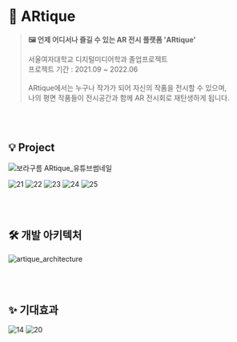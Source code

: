 # 💜 ARtique
> **🖼 언제 어디서나 즐길 수 있는 AR 전시 플랫폼 'ARtique'**  
>
> 서울여자대학교 디지털미디어학과 졸업프로젝트 <br>
> 프로젝트 기간 : 2021.09 ~ 2022.06 <br> <br>
> ARtique에서는 누구나 작가가 되어 자신의 작품을 전시할 수 있으며, <br>
> 나의 평면 작품들이 전시공간과 함께 AR 전시회로 재탄생하게 됩니다. 
>

<br>
<br>

## 💡 Project

![보라구름 ARtique_유튜브썸네일](https://user-images.githubusercontent.com/63224278/174710292-befd3988-9490-4d10-b5e6-6632d12b8430.png)
<br>

![21](https://user-images.githubusercontent.com/63224278/174710708-89b57772-880f-4058-87d7-2c0858286a91.png)
![22](https://user-images.githubusercontent.com/63224278/174710715-5f162778-3133-4cc8-a0f6-6706a8432bf8.png)
![23](https://user-images.githubusercontent.com/63224278/174710756-d6be58c0-b313-4e8e-98bb-08d4149fb032.png)
![24](https://user-images.githubusercontent.com/63224278/174710764-de62f0c0-7092-45c7-89f6-4ffc70c59192.png)
![25](https://user-images.githubusercontent.com/63224278/174710775-a4682b84-8880-4a12-9f9a-7b868af18b3d.png)

<br>
<br>

## 🛠 개발 아키텍처
![artique_architecture](https://user-images.githubusercontent.com/63224278/174711720-a88e9aad-e61c-45af-a87b-7b6d4157d967.png)

<br>
<br>

## ✨ 기대효과
![14](https://user-images.githubusercontent.com/63224278/174710837-5db7572a-e4e7-444e-b92e-ed5a4845a9ed.png)
![20](https://user-images.githubusercontent.com/63224278/174710847-b12e998c-add2-4387-99d9-1769b79dc278.png)
